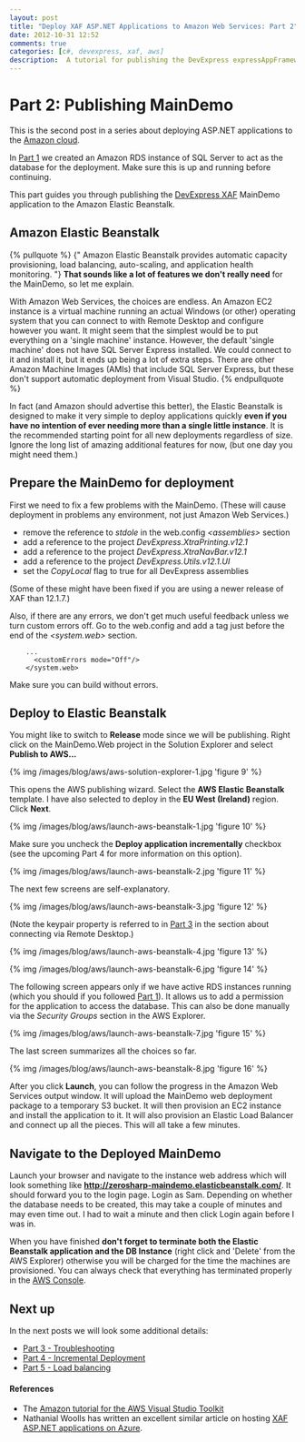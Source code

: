 ```yaml
---
layout: post
title: "Deploy XAF ASP.NET Applications to Amazon Web Services: Part 2"
date: 2012-10-31 12:52
comments: true
categories: [c#, devexpress, xaf, aws]
description:  A tutorial for publishing the DevExpress expressAppFramework MainDemo to Amazon Web Services. This part covers publishing the MainDemo application to the AWS Elastic Beanstalk.
---
```

# Part 2: Publishing MainDemo #

This is the second post in a series about deploying ASP.NET applications to the [Amazon cloud](http://aws.amazon.com/). 

In [Part 1](/deploy-xaf-asp-dot-net-applications-to-amazon-web-services-part-1-putting-the-database-in-the-cloud/) we created an Amazon RDS instance of SQL Server to act as the database for the deployment. Make sure this is up and running before continuing.

This part guides you through publishing the [DevExpress XAF](http://www.devexpress.com/Products/NET/Application_Framework/) MainDemo application to the Amazon Elastic Beanstalk.

## Amazon Elastic Beanstalk ##

{% pullquote %}
{" Amazon Elastic Beanstalk provides automatic capacity provisioning, load balancing, auto-scaling, and application health monitoring. "} **That sounds like a lot of features we don't really need** for the MainDemo, so let me explain.

With Amazon Web Services, the choices are endless. An Amazon EC2 instance is a virtual machine running an actual Windows (or other) operating system that you can connect to with Remote Desktop and configure however you want. It might seem that the simplest would be to put everything on a 'single machine' instance. However, the default 'single machine' does not have SQL Server Express installed. We could connect to it and install it, but it ends up being a lot of extra steps. There are other Amazon Machine Images (AMIs) that include SQL Server Express, but these don't support automatic deployment from Visual Studio.
{% endpullquote %}

In fact (and Amazon should advertise this better), the Elastic Beanstalk is designed to make it very simple to deploy applications quickly **even if you have no intention of ever needing more than a single little instance**. It is the recommended starting point for all new deployments regardless of size. Ignore the long list of amazing additional features for now, (but one day you might need them.)

## Prepare the MainDemo for deployment ##

First we need to fix a few problems with the MainDemo. (These will cause deployment in problems any environment, not just Amazon Web Services.)

 - remove the reference to _stdole_ in the web.config _&lt;assemblies&gt;_ section
 - add a reference to the project _DevExpress.XtraPrinting.v12.1_
 - add a reference to the project _DevExpress.XtraNavBar.v12.1_
 - add a reference to the project _DevExpress.Utils.v12.1.UI_
 - set the _CopyLocal_ flag to true for all DevExpress assemblies

(Some of these might have been fixed if you are using a newer release of XAF than 12.1.7.)

Also, if there are any errors, we don't get much useful feedback unless we turn custom errors off. Go to the web.config and add a tag just before the end of the _&lt;system.web&gt;_ section.

        ...
          <customErrors mode="Off"/>
        </system.web>

Make sure you can build without errors.

## Deploy to Elastic Beanstalk ##

You might like to switch to **Release** mode since we will be publishing. Right click on the MainDemo.Web project in the Solution Explorer and select **Publish to AWS...**

{% img /images/blog/aws/aws-solution-explorer-1.jpg 'figure 9' %}

This opens the AWS publishing wizard. Select the **AWS Elastic Beanstalk** template.  I have also selected to deploy in the **EU West (Ireland)** region. Click **Next**.

{% img /images/blog/aws/launch-aws-beanstalk-1.jpg 'figure 10' %}

Make sure you uncheck the **Deploy application incrementally** checkbox (see the upcoming Part 4 for more information on this option).

{% img /images/blog/aws/launch-aws-beanstalk-2.jpg 'figure 11' %}

The next few screens are self-explanatory.

{% img /images/blog/aws/launch-aws-beanstalk-3.jpg 'figure 12' %}

(Note the keypair property is referred to in [Part 3](/deploy-xaf-asp-dot-net-applications-to-amazon-web-services-part-3-troubleshooting-via-remote-desktop/) in the section about connecting via Remote Desktop.)

{% img /images/blog/aws/launch-aws-beanstalk-4.jpg 'figure 13' %}

{% img /images/blog/aws/launch-aws-beanstalk-6.jpg 'figure 14' %}

The following screen appears only if we have active RDS instances running (which you should if you followed [Part 1](/deploy-xaf-asp-dot-net-applications-to-amazon-web-services-part-1-putting-the-database-in-the-cloud/)). It allows us to add a permission for the application to access the database. This can also be done manually via the *Security Groups* section in the AWS Explorer.

{% img /images/blog/aws/launch-aws-beanstalk-7.jpg 'figure 15' %}

The last screen summarizes all the choices so far.

{% img /images/blog/aws/launch-aws-beanstalk-8.jpg 'figure 16' %}

After you click **Launch**, you can follow the progress in the Amazon Web Services output window. It will upload the MainDemo web deployment package to a temporary S3 bucket. It will then provision an EC2 instance and install the application to it. It will also provision an Elastic Load Balancer and connect up all the pieces. This will all take a few minutes.

## Navigate to the Deployed MainDemo ##

Launch your browser and navigate to the instance web address which will look something like **http://zerosharp-maindemo.elasticbeanstalk.com/**. It should forward you to the login page. Login as Sam. Depending on whether the database needs to be created, this may take a couple of minutes and may even time out. I had to wait a minute and then click Login again before I was in.

When you have finished **don't forget to terminate both the Elastic Beanstalk application and the DB Instance** (right click and 'Delete' from the AWS Explorer) otherwise you will be charged for the time the machines are provisioned. You can always check that everything has terminated properly in the [AWS Console](https://console.aws.amazon.com/).

## Next up ##

In the next posts we will look some additional details:

* [Part 3 - Troubleshooting](/deploy-xaf-asp-dot-net-applications-to-amazon-web-services-part-3-troubleshooting-via-remote-desktop/)
* [Part 4 - Incremental Deployment](/deploy-xaf-asp-dot-net-applications-to-amazon-web-services-part-4-incremental-deployment/)
* [Part 5 - Load balancing](/deploy-xaf-asp-dot-net-applications-to-amazon-web-services-part-5-load-balancing/)

#### References ####

* The [Amazon tutorial for the AWS Visual Studio Toolkit](https://www.youtube.com/watch?v=z-N0z5K_WFI)
* Nathanial Woolls has written an excellent similar article on hosting [XAF ASP.NET applications on Azure](http://nwoolls.wordpress.com/2012/09/20/hosting-xaf-asp-net-projects-using-azure-web-sites/).
